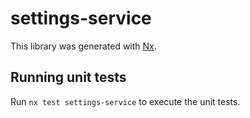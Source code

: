 # settings-service

This library was generated with [Nx](https://nx.dev).

## Running unit tests

Run `nx test settings-service` to execute the unit tests.
